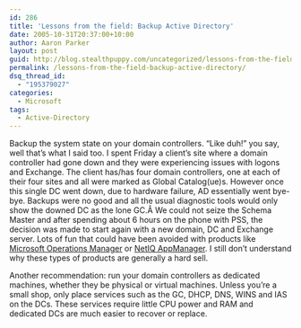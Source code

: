 ```yaml
---
id: 286
title: 'Lessons from the field: Backup Active Directory'
date: 2005-10-31T20:37:00+10:00
author: Aaron Parker
layout: post
guid: http://blog.stealthpuppy.com/uncategorized/lessons-from-the-field
permalink: /lessons-from-the-field-backup-active-directory/
dsq_thread_id:
  - "195379027"
categories:
  - Microsoft
tags:
  - Active-Directory
---
```

Backup the system state on your domain controllers. &#8220;Like duh!&#8221; you say, well that&#8217;s what I said too. I spent Friday a client&#8217;s site where a domain controller had gone down and they were experiencing issues with logons and Exchange. The client has/has four domain controllers, one at each of their four sites and all were marked as Global Catalog(ue)s. However once this single DC went down, due to hardware failure, AD essentially went bye-bye. Backups were no good and all the usual diagnostic tools would only show the downed DC as the lone GC.Â We could not seize the Schema Master and after spending about 6 hours on the phone with PSS, the decision was made to start again with a new domain, DC and Exchange server. Lots of fun that could have been avoided with products like [Microsoft Operations Manager](http://www.microsoft.com/mom/default.mspx) or [NetIQ AppManager](http://www.netiq.com/products/am/default.asp). I still don&#8217;t understand why these types of products are generally a hard sell.

Another recommendation: run your domain controllers as dedicated machines, whether they be physical or virtual machines. Unless you&#8217;re a small shop, only place services such as the GC, DHCP, DNS, WINS and IAS on the DCs. These services require little CPU power and RAM and dedicated DCs are much easier to recover or replace.

<img width="1" src="http://blogs.virtualserver.tv/aggbug.aspx?PostID=232" height="1" />